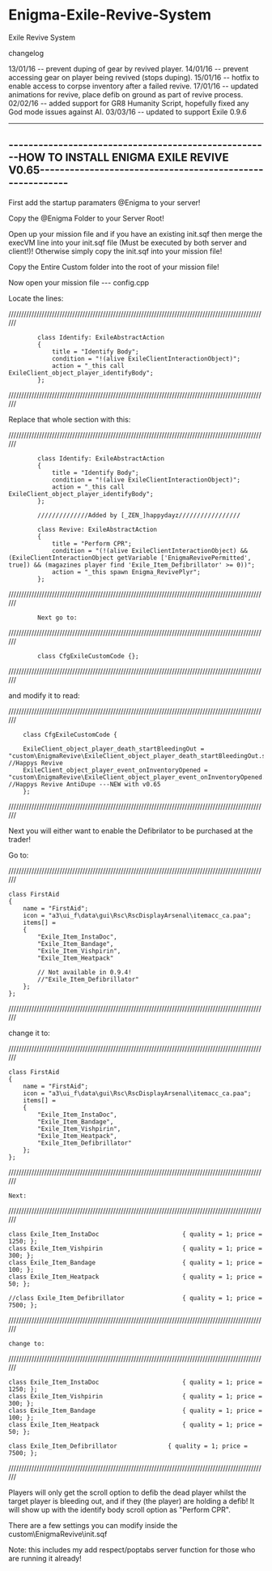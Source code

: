 # Enigma-Exile-Revive-System
Exile Revive System


changelog

13/01/16 -- prevent duping of gear by revived player.
14/01/16 -- prevent accessing gear on player being revived (stops duping).
15/01/16 -- hotfix to enable access to corpse inventory after a failed revive.
17/01/16 -- updated animations for revive, place defib on ground as part of revive process.
02/02/16 -- added support for GR8 Humanity Script, hopefully fixed any God mode issues against AI.
03/03/16 -- updated to support Exile 0.9.6

------------------------------------------------------------------------------------------------------------------------------------------------------
-----------------------------------------------------HOW TO INSTALL ENIGMA EXILE REVIVE V0.65---------------------------------------------------------
------------------------------------------------------------------------------------------------------------------------------------------------------


First add the startup paramaters @Enigma to your server!

Copy the @Enigma Folder to your Server Root!



Open up your mission file and if you have an existing init.sqf then merge the execVM line into your init.sqf file (Must be executed by both server and client!)!
Otherwise simply copy the init.sqf into your mission file!

Copy the Entire Custom folder into the root of your mission file!




Now open your mission file --- config.cpp


Locate the lines:

//////////////////////////////////////////////////////////////////////////////////////////////////////

			class Identify: ExileAbstractAction
			{
				title = "Identify Body";
				condition = "!(alive ExileClientInteractionObject)";
				action = "_this call ExileClient_object_player_identifyBody";
			};

//////////////////////////////////////////////////////////////////////////////////////////////////////			
			
			
			
Replace that whole section with this:



//////////////////////////////////////////////////////////////////////////////////////////////////////	

			class Identify: ExileAbstractAction
			{
				title = "Identify Body";
				condition = "!(alive ExileClientInteractionObject)";
				action = "_this call ExileClient_object_player_identifyBody";
			};
			
			//////////////Added by [_ZEN_]happydayz/////////////////
			
			class Revive: ExileAbstractAction
			{
				title = "Perform CPR";
				condition = "(!(alive ExileClientInteractionObject) && (ExileClientInteractionObject getVariable ['EnigmaRevivePermitted', true]) && (magazines player find 'Exile_Item_Defibrillator' >= 0))";
				action = "_this spawn Enigma_RevivePlyr";
			};			
			
//////////////////////////////////////////////////////////////////////////////////////////////////////				
			
			
			
			
			
			
			
			Next go to:

//////////////////////////////////////////////////////////////////////////////////////////////////////				
			
			
			class CfgExileCustomCode {};

//////////////////////////////////////////////////////////////////////////////////////////////////////				


and modify it to read:



//////////////////////////////////////////////////////////////////////////////////////////////////////				
		
		class CfgExileCustomCode {
		
		ExileClient_object_player_death_startBleedingOut = "custom\EnigmaRevive\ExileClient_object_player_death_startBleedingOut.sqf"; //Happys Revive
		ExileClient_object_player_event_onInventoryOpened = "custom\EnigmaRevive\ExileClient_object_player_event_onInventoryOpened.sqf"; //Happys Revive AntiDupe ---NEW with v0.65
		};	
			
//////////////////////////////////////////////////////////////////////////////////////////////////////				
		
					
					
					
					
					
					
			
Next you will either want to enable the Defibrilator to be purchased at the trader!


Go to:

//////////////////////////////////////////////////////////////////////////////////////////////////////				

	class FirstAid
	{
		name = "FirstAid";
		icon = "a3\ui_f\data\gui\Rsc\RscDisplayArsenal\itemacc_ca.paa";
		items[] = 
		{
			"Exile_Item_InstaDoc",
			"Exile_Item_Bandage",
			"Exile_Item_Vishpirin",
			"Exile_Item_Heatpack"

			// Not available in 0.9.4!
			//"Exile_Item_Defibrillator"
		};
	};

//////////////////////////////////////////////////////////////////////////////////////////////////////				


change it to:

//////////////////////////////////////////////////////////////////////////////////////////////////////				

	class FirstAid
	{
		name = "FirstAid";
		icon = "a3\ui_f\data\gui\Rsc\RscDisplayArsenal\itemacc_ca.paa";
		items[] = 
		{
			"Exile_Item_InstaDoc",
			"Exile_Item_Bandage",
			"Exile_Item_Vishpirin",
			"Exile_Item_Heatpack",
			"Exile_Item_Defibrillator"
		};
	};
	
//////////////////////////////////////////////////////////////////////////////////////////////////////				






	Next:

//////////////////////////////////////////////////////////////////////////////////////////////////////				

	class Exile_Item_InstaDoc                       { quality = 1; price = 1250; };
	class Exile_Item_Vishpirin						{ quality = 1; price = 300; };
	class Exile_Item_Bandage	                    { quality = 1; price = 100; };
	class Exile_Item_Heatpack	                    { quality = 1; price = 50; };

	//class Exile_Item_Defibrillator				{ quality = 1; price = 7500; };

//////////////////////////////////////////////////////////////////////////////////////////////////////				

	change to:

//////////////////////////////////////////////////////////////////////////////////////////////////////				
	
	class Exile_Item_InstaDoc                       { quality = 1; price = 1250; };
	class Exile_Item_Vishpirin						{ quality = 1; price = 300; };
	class Exile_Item_Bandage	                    { quality = 1; price = 100; };
	class Exile_Item_Heatpack	                    { quality = 1; price = 50; };

	class Exile_Item_Defibrillator				{ quality = 1; price = 7500; };

//////////////////////////////////////////////////////////////////////////////////////////////////////				



Players will only get the scroll option to defib the dead player whilst the target player is bleeding out, and if they (the player) are holding a defib! 
It will show up with the identify body scroll option as "Perform CPR".



There are a few settings you can modify inside the custom\EnigmaRevive\init.sqf




Note: this includes my add respect/poptabs server function for those who are running it already!

